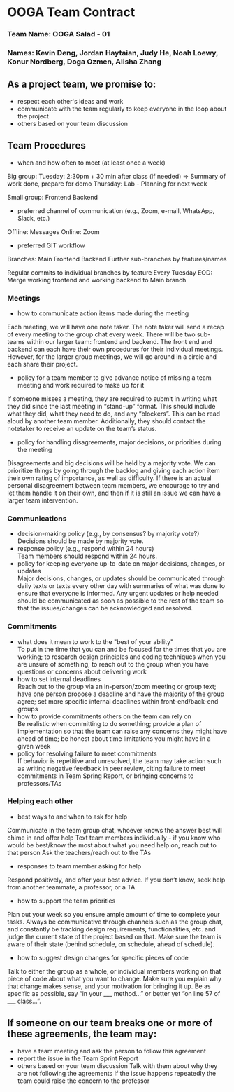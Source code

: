 # OOGA Team Contract
### Team Name: OOGA Salad - 01
### Names: Kevin Deng, Jordan Haytaian, Judy He, Noah Loewy, Konur Nordberg, Doga Ozmen, Alisha Zhang

## As a project team, we promise to:
* respect each other's ideas and work
* communicate with the team regularly to keep everyone in the loop about the project
* others based on your team discussion

## Team Procedures
* when and how often to meet (at least once a week)

Big group:
Tuesday: 2:30pm + 30 min after class (if needed) ⇒ Summary of work done, prepare for demo
Thursday: Lab - Planning for next week

Small group:
Frontend
Backend

* preferred channel of communication (e.g., Zoom, e-mail, WhatsApp, Slack, etc.)

Offline: Messages
Online: Zoom

* preferred GIT workflow

Branches:
Main
Frontend
Backend
Further sub-branches by features/names

Regular commits to individual branches by feature
Every Tuesday EOD: Merge working frontend and working backend to Main branch


### Meetings
* how to communicate action items made during the meeting

Each meeting, we will have one note taker. The note taker will send a recap of every meeting to the group chat every week. There will be two sub-teams within our larger team: frontend and backend. The front end and backend can each have their own procedures for their individual meetings. However, for the larger group meetings, we will go around in a circle and each share their project.

* policy for a team member to give advance notice of missing a team meeting and work required to make up for it


If someone misses a meeting, they are required to submit in writing what they did since the last meeting in “stand-up” format. This should include what they did, what they need to do, and any “blockers”. This can be read aloud by another team member. Additionally, they should contact the notetaker to receive an update on the team’s status.

* policy for handling disagreements, major decisions, or priorities during the meeting

Disagreements and big decisions will be held by a majority vote. We can prioritize things by going through the backlog and giving each action item their own rating of importance, as well as difficulty. If there is an actual personal disagreement between team members, we encourage to try and let them handle it on their own, and then if it is still an issue we can have a larger team intervention.

### Communications
* decision-making policy (e.g., by consensus? by majority vote?)  
  Decisions should be made by majority vote.
* response policy (e.g., respond within 24 hours)  
  Team members should respond within 24 hours.
* policy for keeping everyone up-to-date on major decisions, changes, or updates   
  Major decisions, changes, or updates should be communicated through daily texts or texts every other day with summaries of what was done to ensure that everyone is informed. Any urgent updates or help needed should be communicated as soon as possible to the rest of the team so that the issues/changes can be acknowledged and resolved.


### Commitments
* what does it mean to work to the "best of your ability"  
  To put in the time that you can and be focused for the times that you are working; to research design principles and coding techniques when you are unsure of something; to reach out to the group when you have questions or concerns about delivering work
* how to set internal deadlines  
  Reach out to the group via an in-person/zoom meeting or group text; have one person propose a deadline and have the majority of the group agree; set more specific internal deadlines within front-end/back-end groups
* how to provide commitments others on the team can rely on  
  Be realistic when committing to do something; provide a plan of implementation so that the team can raise any concerns they might have ahead of time; be honest about time limitations you might have in a given week
* policy for resolving failure to meet commitments  
  If behavior is repetitive and unresolved, the team may take action such as writing negative feedback in peer review, citing failure to meet commitments in Team Spring Report, or bringing concerns to professors/TAs


### Helping each other
* best ways to and when to ask for help

Communicate in the team group chat, whoever knows the answer best will chime in and offer help
Text team members individually - if you know who would be best/know the most about what you need help on, reach out to that person
Ask the teachers/reach out to the TAs

* responses to team member asking for help

Respond positively, and offer your best advice. If you don’t know, seek help from another teammate, a professor, or a TA

* how to support the team priorities

Plan out your week so you ensure ample amount of time to complete your tasks. Always be communicative through channels such as the group chat, and constantly be tracking design requirements, functionalities, etc. and judge the current state of the project based on that. Make sure the team is aware of their state (behind schedule, on schedule, ahead of schedule).

* how to suggest design changes for specific pieces of code

Talk to either the group as a whole, or individual members working on that piece of code about what you want to change. Make sure you explain why that change makes sense, and your motivation for bringing it up. Be as specific as possible, say “in your ___ method…” or better yet “on line 57 of ___ class…”.


## If someone on our team breaks one or more of these agreements, the team may:
* have a team meeting and ask the person to follow this agreement
* report the issue in the Team Sprint Report
* others based on your team discussion
  Talk with them about why they are not following the agreements
  If the issue happens repeatedly the team could raise the concern to the professor


